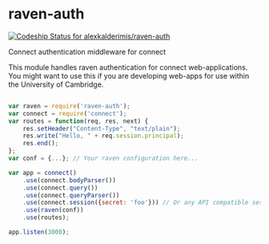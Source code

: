 raven-auth
==========

[ ![Codeship Status for alexkalderimis/raven-auth](https://www.codeship.io/projects/137f0580-800b-0130-06f3-22000a1c844f/status?branch=master)](https://www.codeship.io/projects/2377)

Connect authentication middleware for connect

This module handles raven authentication for connect web-applications.
You might want to use this if you are developing web-apps for use within
the University of Cambridge.

```js

var raven = require('raven-auth');
var connect = require('connect');
var routes = function(req, res, next) {
    res.setHeader("Content-Type", "text/plain");
    res.write("Hello, " + req.session.principal);
    res.end();
};
var conf = {...}; // Your raven configuration here...

var app = connect()
    .use(connect.bodyParser())
    .use(connect.query())
    .use(connect.queryParser())
    .use(connect.session({secret: 'foo'})) // Or any API compatible session library.
    .use(raven(conf))
    .use(routes);

app.listen(3000);
```



